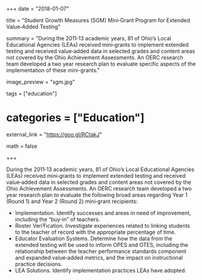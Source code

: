 +++
date = "2018-01-07"

title = "Student Growth Measures (SGM) Mini‐Grant Program for Extended Value‐Added Testing"

summary = "During	the	2011‐13	academic years,	81	of	Ohio’s	Local	Educational	Agencies	(LEAs)	 received	mini‐grants	to	implement	extended	testing	and	received value‐added	data	in	selected	grades	and	content	areas	not	covered	by	the	Ohio	Achievement	Assessments. An	OERC	research	team	developed	a	two	year	research	plan	to	evaluate	specific aspects of the implementation of these mini-grants."

image_preview = "sgm.jpg"

tags = ["education"]

# categories = ["Education"]

external_link = "https://goo.gl/RCtakJ"

math = false

+++

During	the	2011‐13	academic years,	81	of	Ohio’s	Local	Educational	Agencies	(LEAs)	 received	mini‐grants	to	implement	extended	testing	and	received value‐added	data	in	selected	grades	and	content	areas	not	covered	by	the	Ohio	Achievement	Assessments. An	OERC	research	team	developed	a	two	year	research	plan	to	evaluate	the	following broad	areas	regarding	Year	1	(Round	1)	and	Year	2	(Round	2)	mini‐grant	recipients:	

- Implementation. Identify	successes	and	areas	in	need	of	improvement, including	the	“buy‐in”	of	teachers. 
- Roster Veriϔication. Investigate	experiences	related	to	linking	students	to	the	teacher	of	record	with	the	appropriate	percentage	of	time. 
- Educator Evaluation Systems. Determine	how	the	data	from	the	extended testing	will	be	used	to	inform	OPES	and	OTES,	including	the	relationship between	the	teacher	performance	standards	component	and	expanded value‐added	metrics,	and	the	impact	on	instructional	practice	decisions. 
- LEA Solutions. Identify	implementation	practices	LEAs	have	adopted.

